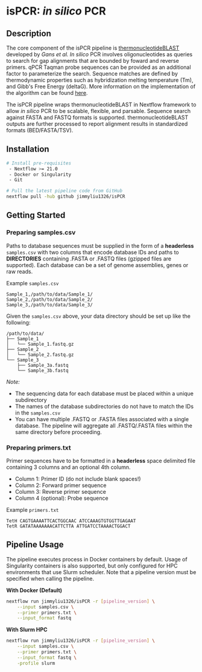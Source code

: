 # isPCR: *in silico* PCR

## Description
The core component of the isPCR pipeline is [thermonucleotideBLAST](https://github.com/jgans/thermonucleotideBLAST) developed by *Gans et al.* *In silico* PCR involves oligonucleotides as queries to search for gap alignments that are bounded by foward and reverse primers. qPCR Taqman probe sequences can be provided as an additional factor to parameterize the search. Sequence matches are defined by thermodynamic properties such as hybridization melting temperature (Tm), and Gibb's Free Energy (deltaG). More information on the implementation of the algorithm can be found [here](https://pubmed.ncbi.nlm.nih.gov/18515842/).

The isPCR pipeline wraps thermonucleotideBLAST in Nextflow framework to allow *in silico* PCR to be scalable, flexible, and parsable. Sequence search against FASTA and FASTQ formats is supported. thermonucleotideBLAST outputs are further processed to report alignment results in standardized formats (BED/FASTA/TSV).

## Installation

```bash
# Install pre-requisites
 - Nextflow >= 21.0
 - Docker or Singularity
 - Git

# Pull the latest pipeline code from GitHub
nextflow pull -hub github jimmyliu1326/isPCR
```

## Getting Started

### Preparing samples.csv

Paths to database sequences must be supplied in the form of a **headerless** `samples.csv` with two columns that encode database IDs and paths to **DIRECTORIES** containing .FASTA or .FASTQ files (gzipped files are supported). Each database can be a set of genome assemblies, genes or raw reads.

Example `samples.csv`

```
Sample_1,/path/to/data/Sample_1/
Sample_2,/path/to/data/Sample_2/
Sample_3,/path/to/data/Sample_3/
```

Given the `samples.csv` above, your data directory should be set up like the following:

```
/path/to/data/
├── Sample_1
│   └── Sample_1.fastq.gz
├── Sample_2
│   └── Sample_2.fastq.gz
└── Sample_3
    ├── Sample_3a.fastq
    └── Sample_3b.fastq
```

*Note:*
* The sequencing data for each database must be placed within a unique subdirectory
* The names of the database subdirectories do not have to match the IDs in the `samples.csv`
* You can have multiple .FASTQ or .FASTA files associated with a single database. The pipeline will aggregate all .FASTQ/.FASTA files within the same directory before proceeding.

### Preparing primers.txt
Primer sequences have to be formatted in a **headerless** space delimited file containing 3 columns and an optional 4th column.

* Column 1: Primer ID (do not include blank spaces!)
* Column 2: Forward primer sequence
* Column 3: Reverse primer sequence
* Column 4 (optional): Probe sequence

Example `primers.txt`

```
TetH CAGTGAAAATTCACTGGCAAC ATCCAAAGTGTGGTTGAGAAT
TetR GATATAAAAAAACATTCTTA ATTGATCCTAAAACTGGACT
```

## Pipeline Usage

The pipeline executes process in Docker containers by default. Usage of Singularity containers is also supported, but only configured for HPC environments that use Slurm scheduler. Note that a pipeline version must be specified when calling the pipeline.

**With Docker (Default)**

```bash
nextflow run jimmyliu1326/isPCR -r [pipeline_version] \
    --input samples.csv \
    --primer primers.txt \
    --input_format fastq
```

**With Slurm HPC**

```bash
nextflow run jimmyliu1326/isPCR -r [pipeline_version] \
    --input samples.csv \
    --primer primers.txt \
    --input_format fastq \
    -profile slurm
```